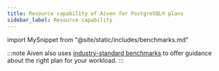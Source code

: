 ```yaml
---
title: Resource capability of Aiven for PostgreSQL® plans
sidebar_label: Resource capability
---
```


import MySnippet from "@site/static/includes/benchmarks.md"

<MySnippet/>

:::note
Aiven also uses [industry-standard
benchmarks](https://aiven.io/blog/aiven-for-postgresql-13-performance-on-gcp-aws-and-azure-benchmark)
to offer guidance about the right plan for your workload.
:::
